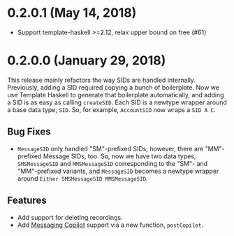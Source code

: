 0.2.0.1 (May 14, 2018)
======================

- Support template-haskell >=2.12, relax upper bound on free (#61)

0.2.0.0 (January 29, 2018)
==========================

This release mainly refactors the way SIDs are handled internally. Previously,
adding a SID required copying a bunch of boilerplate. Now we use Template
Haskell to generate that boilerplate automatically, and adding a SID is as easy
as calling `createSID`. Each SID is a newtype wrapper around a base data type,
`SID`. So, for example, `AccountSID` now wraps a `SID A C`.

Bug Fixes
---------

- `MessageSID` only handled "SM"-prefixed SIDs; however, there are "MM"-prefixed
  Message SIDs, too. So, now we have two data types, `SMSMessageSID` and
  `MMSMessageSID` corresponding to the "SM"- and "MM"-prefixed variants, and
  `MessageSID` becomes a newtype wrapper around
  `Either SMSMessageSID MMSMessageSID`.

Features
----------

- Add support for deleting recordings.
- Add [Messaging Copilot](https://www.twilio.com/copilot) support via a new
  function, `postCopilot`.
